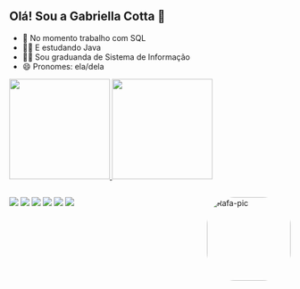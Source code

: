## Olá! Sou a Gabriella Cotta 👾

- 🐸 No momento trabalho com SQL
- 👨‍💻 E estudando Java
- 👩‍🎓 Sou graduanda de Sistema de Informação
- 😄 Pronomes: ela/dela

<div>
 <a href="https://github.com/gabycotta">
  <img height="180em" src="https://github-readme-stats.vercel.app/api?username=gabycotta&show_icons=true&theme=dark&include_all_commits=true&count_private=true"/>
  <img height="180em" src="https://github-readme-stats.vercel.app/api/top-langs/?username=gabycotta&layout=compact&langs_count=7&theme=dark"/>
    </div>
  <img align="right" alt="Rafa-pic" height="150" style="border-radius:50px;" src="https://media.tenor.com/HlGK9_gwuV8AAAAC/legend-o-zelda-link.gif">
</div>
    
  ##
  
  <div> 
   <a href="https://wa.me/5531991647428?text=Te%20achei%20pelo%20Github!" target="_blank"><img src="https://img.shields.io/badge/WhatsApp-25D366?style=for-the-badge&logo=whatsapp&logoColor=white" target="_blank"></a>  
  <a href="https://www.youtube.com/channel/UCxad3bWeCh4LG1RO3dd-SQg" target="_blank"><img src="https://img.shields.io/badge/YouTube-FF0000?style=for-the-badge&logo=youtube&logoColor=white" target="_blank"></a>
  <a href="https://t.me/GabyCocotta" target="_blank"><img src="https://img.shields.io/badge/Telegram-2CA5E0?style=for-the-badge&logo=telegram&logoColor=white" target="_blank"></a> 
 <a href="https://discord.gg/cCPgU5wxVJ" target="_blank"><img src="https://img.shields.io/badge/Discord-7289DA?style=for-the-badge&logo=discord&logoColor=white" target="_blank"></a> 
  <a href = "mailto:gabycotta15@gmail.com"><img src="https://img.shields.io/badge/-Gmail-%23333?style=for-the-badge&logo=gmail&logoColor=white" target="_blank"></a>
  <a href="https://www.linkedin.com/in/gabriella-cotta-/" target="_blank"><img src="https://img.shields.io/badge/-LinkedIn-%230077B5?style=for-the-badge&logo=linkedin&logoColor=white" target="_blank"></a> 
         
 
  </div>
